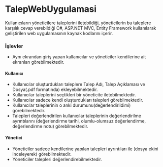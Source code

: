 # TalepWebUygulamasi

Kullanıcıların yöneticilere taleplerini iletebildiği, yöneticilerin bu taleplere karşılık cevap verebildiği C#, ASP.NET MVC, Entity Framework kullanılarak geliştirilen web uygulamasının kaynak kodlarını içerir.

### İşlevler
* Aynı ekrandan giriş yapan kullanıcılar ve yöneticiler kendilerine ait ekranları görebilmektedir.

#### Kullanıcı
* Kullanıcılar oluşturdukları taleplere Talep Adı, Talep Açıklaması ve Dosya(.pdf formatında) ekleyebilmektedir.
* Kullanıcılar taleplerini seçtikleri bir yöneticite iletebilmektedir.
* Kullanıcılar sadece kendi oluşturdukları talepleri görebilmektedir.
* Kullanıcılar taleplerinin o anki durumunu(değerlendirildimi) görebilmektedir.
* Talepleri değerlendirilen kullanıcılar taleplerinin değerlendirilme ayrıntılarını (değerlendirme tarihi, olumlu-olumsuz değerlendirme, değerlendirme notu) görebilmektedir.

#### Yönetici
* Yöneticiler sadece kendilerine yapılan talepleri ayrıntıları ile (dosya ekini inceleyerek) görebilmektedir.
* Yöneticiler talepleri değerlendirebilmektedir.



